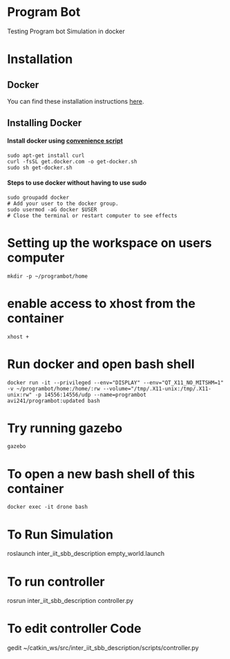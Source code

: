 # Program Bot
Testing Program bot Simulation in docker

# Installation 
## Docker

You can find these installation instructions [here](https://docs.px4.io/master/en/test_and_ci/docker.html).

## Installing Docker

#### Install docker using [convenience script](https://docs.docker.com/install/linux/docker-ce/ubuntu/#install-using-the-convenience-script)
    
    sudo apt-get install curl
    curl -fsSL get.docker.com -o get-docker.sh
    sudo sh get-docker.sh

#### Steps to use docker without having to use sudo
    
    sudo groupadd docker
    # Add your user to the docker group.
    sudo usermod -aG docker $USER
    # Close the terminal or restart computer to see effects

# Setting up the workspace on users computer

    mkdir -p ~/programbot/home

   # enable access to xhost from the container
    xhost +

   # Run docker and open bash shell

    docker run -it --privileged --env="DISPLAY" --env="QT_X11_NO_MITSHM=1" -v ~/programbot/home:/home/:rw --volume="/tmp/.X11-unix:/tmp/.X11-unix:rw" -p 14556:14556/udp --name=programbot avi241/programbot:updated bash
    
   # Try running gazebo
    gazebo
    
   # To open a new bash shell of this container
   
    docker exec -it drone bash
    
   # To Run Simulation
   roslaunch inter_iit_sbb_description empty_world.launch
   
   # To run controller
   rosrun inter_iit_sbb_description controller.py
   
   # To edit controller Code
   gedit ~/catkin_ws/src/inter_iit_sbb_description/scripts/controller.py
   
